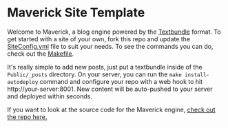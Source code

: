 # Maverick Site Template

Welcome to Maverick, a blog engine powered by the [Textbundle](http://textbundle.org) format. To get started with a site of your own, fork this repo and update the [SiteConfig.yml](https://github.com/jsorge/maverick-hello-world/blob/master/SiteConfig.yml) file to suit your needs. To see the commands you can do, check out the [Makefile](https://github.com/jsorge/maverick-hello-world/blob/master/Makefile).

It's really simple to add new posts, just put a textbundle inside of the `Public/_posts` directory. On your server, you can run the `make install-autodeploy` command and configure your repo with a web hook to hit http://your-server:8001. New content will be auto-pushed to your server and deployed within seconds.

If you want to look at the source code for the Maverick engine, [check out the repo here.](https://github.com/jsorge/maverick)